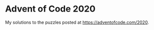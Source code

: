 Advent of Code 2020
===================

My solutions to the puzzles posted at https://adventofcode.com/2020.
